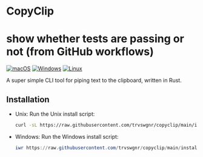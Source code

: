 # CopyClip

# show whether tests are passing or not (from GitHub workflows)
[![macOS](https://github.com/trvswgnr/copyclip/actions/workflows/test.macos.yml/badge.svg)](https://github.com/trvswgnr/copyclip/actions/workflows/test.macos.yml)
[![Windows](https://github.com/trvswgnr/copyclip/actions/workflows/test.windows.yml/badge.svg)](
  https://github.com/trvswgnr/copyclip/actions/workflows/test.windows.yml
)
[![Linux](
  https://github.com/trvswgnr/copyclip/actions/workflows/test.linux.yml/badge.svg
)](
  https://github.com/trvswgnr/copyclip/actions/workflows/test.linux.yml
)

A super simple CLI tool for piping text to the clipboard, written in Rust.

## Installation

- Unix:
  Run the Unix install script:

  ```sh
  curl -sL https://raw.githubusercontent.com/trvswgnr/copyclip/main/install-unix.sh | $SHELL
  ```
- Windows:
  Run the Windows install script:

  ```powershell
  iwr https://raw.githubusercontent.com/trvswgnr/copyclip/main/install-windows.ps1 -useb | iex
  ```
